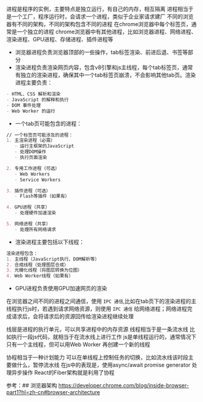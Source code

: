 进程是程序的实例，主要特点是独立运行，有自己的内存，相互隔离
进程相当于是一个工厂，程序运行时，会请求一个进程，类似于企业家请求建厂
不同的浏览器有不同的架构，不同的架构包含不同的进程
在chrome浏览器中每个标签页，通常是一个独立的进程
chrome浏览器中有其他进程，比如浏览器进程、网络进程、渲染进程、GPU进程、存储进程、插件进程等
- 浏览器进程负责浏览器顶部的一些操作，tab标签渲染、前进后退、书签等部分
- 渲染进程负责渲染网页内容，包含v8引擎和js主线程，每个tab标签页，通常有独立的渲染进程，确保其中一个tab标签页崩溃，不会影响其他tab页。渲染进程主要负责：
```markdown
- HTML、CSS 解析和渲染
- JavaScript 的解释和执行
- DOM 事件处理
- Web Worker 的运行
```
- 一个tab页可能包含的进程：
```markdown
// 一个标签页可能涉及的进程：
1. 主渲染进程（必需）
   - 运行主框架的JavaScript
   - 处理DOM操作
   - 执行页面渲染

2. 专用工作进程（可选）
   - Web Workers
   - Service Workers

3. 插件进程（可选）
   - Flash等插件（如果有）

4. GPU进程（共享）
   - 处理硬件加速渲染

5. 网络进程（共享）
   - 处理所有网络请求
```
- 渲染进程主要包括以下线程：
```markdown
渲染进程包含：
1. 主线程（JavaScript执行、DOM解析等）
2. 合成线程（处理图层合成）
3. 光栅化线程（将图层转换为位图）
4. Web Worker线程（如果有）
```
- GPU进程负责使用GPU加速网页的渲染

在浏览器之间不同的进程之间通信，使用 `IPC 通信`,比如在tab页下的渲染进程的主线程执行js时，若遇到请求网络资源，则使用 `IPC 通信` 给网络进程；网络进程完成请求后，会将请求后的资源回传给渲染进程继续处理



线层是进程的执行单元，可以共享进程中的内存资源
线程相当于是一条流水线
比如执行一段js代码，就相当于在流水线上进行工作
js是单线程运行的，通常情况下只有一个主线程，但可以用Web Worker 再创建一个新的线程

协程相当于一种计划能力
可以在单线程上控制任务的切换，比如流水线该时段主要做什么，暂停流水线
在js中的表现是，使用async/await promise generator 处理异步操作
React的Fiber架构就是利用了协程


参考：## 浏览器架构
https://developer.chrome.com/blog/inside-browser-part1?hl=zh-cn#browser-architecture



